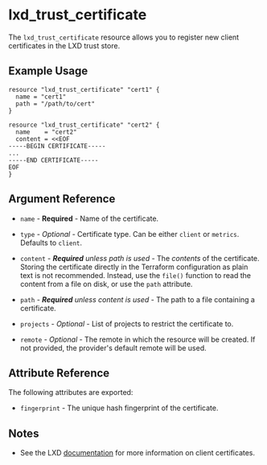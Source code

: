 # lxd_trust_certificate

The `lxd_trust_certificate` resource allows you to register new client certificates in the LXD trust store.

## Example Usage

```hcl
resource "lxd_trust_certificate" "cert1" {
  name = "cert1"
  path = "/path/to/cert"
}

resource "lxd_trust_certificate" "cert2" {
  name    = "cert2"
  content = <<EOF
-----BEGIN CERTIFICATE-----
...
-----END CERTIFICATE-----
EOF
}
```

## Argument Reference

* `name` - **Required** - Name of the certificate.

* `type` - *Optional* - Certificate type. Can be either `client` or `metrics`. Defaults to `client`.

* `content` - *__Required__ unless path is used* - The _contents_ of the certificate. Storing the
        certificate directly in the Terraform configuration as plain text is not recommended. Instead,
        use the `file()` function to read the content from a file on disk, or use the `path` attribute.

* `path` - *__Required__ unless content is used* - The path to a file containing a certificate.

* `projects` - *Optional* - List of projects to restrict the certificate to.

* `remote` - *Optional* - The remote in which the resource will be created. If
	not provided, the provider's default remote will be used.

## Attribute Reference

The following attributes are exported:

* `fingerprint` - The unique hash fingerprint of the certificate.

## Notes

* See the LXD [documentation](https://documentation.ubuntu.com/lxd/en/latest/authentication/#tls-client-certificates) for more information on client certificates.
